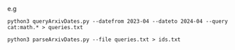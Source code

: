 e.g

```python3 queryArxivDates.py --datefrom 2023-04 --dateto 2024-04 --query cat:math.* > queries.txt```

```python3 parseArxivDates.py --file queries.txt > ids.txt```